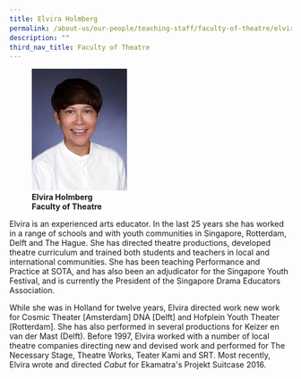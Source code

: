 ```yaml
---
title: Elvira Holmberg
permalink: /about-us/our-people/teaching-staff/faculty-of-theatre/elvira-holmberg/
description: ""
third_nav_title: Faculty of Theatre
---
```

<figure>
<img style="width:40%" src="/images/elvira-holmberg.jpg">
<figcaption> <strong>Elvira Holmberg<br>
Faculty of Theatre</strong>
</figcaption>
</figure>

Elvira is an experienced arts educator. In the last 25 years she has worked in a range of schools and with youth communities in Singapore, Rotterdam, Delft and The Hague. She has directed theatre productions, developed theatre curriculum and trained both students and teachers in local and international communities. She has been teaching Performance and Practice at SOTA, and has also been an adjudicator for the Singapore Youth Festival, and is currently the President of the Singapore Drama Educators Association.  
  
While she was in Holland for twelve years, Elvira directed work new work for Cosmic Theater \[Amsterdam\] DNA \[Delft\] and Hofplein Youth Theater \[Rotterdam\]. She has also performed in several productions for Keizer en van der Mast (Delft).&nbsp;Before 1997, Elvira worked with a number of local theatre companies directing new and devised work and performed for The Necessary Stage, Theatre Works, Teater Kami and SRT. Most recently, Elvira wrote and directed&nbsp;_Cabut_&nbsp;for Ekamatra's Projekt Suitcase 2016.